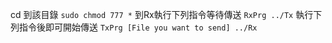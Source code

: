 cd 到該目錄
```sudo chmod 777 *```
到Rx執行下列指令等待傳送
```RxPrg ../Tx```
執行下列指令後即可開始傳送
```TxPrg [File you want to send] ../Rx```
